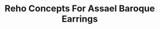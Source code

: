 ---
title: Reho Concepts For Assael Baroque Earrings
description: |
  Beautifully organic, assymmetrical Baroque Pearls contrast with highly structured, flexible chain elements for a lovely juxtaposition in these statement earrings.
specs: |
  16.5 x 16.4 x 13.2mm South Sea Cultured Baroque Pearls with 1.53 carats of Treated Black Diamonds and 1.45 carats of White Diamonds, set in 18K White Gold.
images:
  - /uploads/reho-concepts-for-assael-baroque-earrings.png
category: Reho Concepts
order: 2
tags:
  - earrings
---